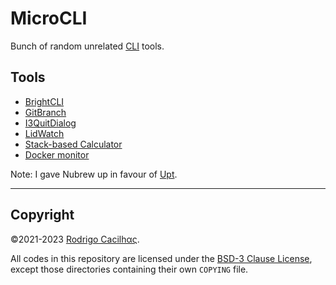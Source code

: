 [BrightCLI]: https://crates.io/crates/brightcli
[CLI]: https://en.wikipedia.org/wiki/Command-line_interface
[GitBranch]: https://crates.io/crates/gitbranch
[I3QuitDialog]: https://crates.io/crates/i3quitdialog
[LidWatch]: https://crates.io/crates/lidwatch
[Upt]: https://crates.io/crates/upt

# MicroCLI

Bunch of random unrelated [CLI][] tools.

## Tools

- [BrightCLI][]
- [GitBranch][]
- [I3QuitDialog][]
- [LidWatch][lidwatch]
- [Stack-based Calculator](stcalc/README.md)
- [Docker monitor](dockermon/README.md)

Note: I gave Nubrew up in favour of [Upt][].

-----

## Copyright

©2021-2023 [Rodrigo Cacilhας](mailto:montegasppa@cacilhas.info).

All codes in this repository are licensed under the
[BSD-3 Clause License](COPYING), except those directories containing their own
`COPYING` file.
